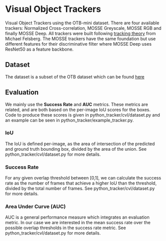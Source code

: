 # Visual Object Trackers
Visual Object Trackers using the OTB-mini dataset. There are four available trackers: Normalized Cross-correlation, MOSSE Greyscale, MOSSE RGB and finally MOSSE Deep. All trackers were built following [tracking theory](https://www.sciencedirect.com/science/article/pii/B9780128221099000187) from Michael Felsberg. The MOSSE trackers have the same foundation but use different features for their discriminative filter where MOSSE Deep uses ResNet50 as a feature backbone. 


## Dataset
The dataset is a subset of the OTB dataset which can be found [here](https://paperswithcode.com/dataset/otb)

## Evaluation
We mainly use the **Success Rate** and **AUC** metrics. These metrics are related, and are both based on the per-image IoU scores for the boxes.
Code to produce these scores is given in python\_tracker/cvl/dataset.py and an example can be seen in python\_tracker/example_tracker.py.

### IoU
The IoU is defined per-image, as the area of intersection of the predicted and ground truth bounding box, divided by the area of the union. See python\_tracker/cvl/dataset.py for more details.
### Success Rate
For any given overlap threshold between [0,1], we can calculate the success rate as the number of frames that achieve a higher IoU than the threshold, divided by the total number of frames. See python\_tracker/cvl/dataset.py for more details.
### Area Under Curve (AUC)
AUC is a general performance measure which integrates an evaluation metric. In our case we are interested in the mean success rate over the possible overlap thresholds in the success rate metric. See python\_tracker/cvl/dataset.py for more details.

